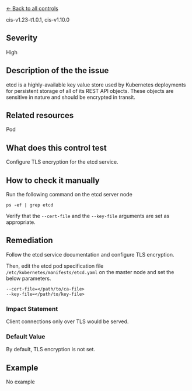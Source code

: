 [← Back to all controls](index.md)


cis-v1.23-t1.0.1, cis-v1.10.0

## Severity

High

## Description of the the issue

etcd is a highly-available key value store used by Kubernetes deployments for persistent storage of all of its REST API objects. These objects are sensitive in nature and should be encrypted in transit.

## Related resources

Pod

## What does this control test

Configure TLS encryption for the etcd service.

## How to check it manually

Run the following command on the etcd server node

```
ps -ef | grep etcd

```

 Verify that the `--cert-file` and the `--key-file` arguments are set as appropriate.

## Remediation

Follow the etcd service documentation and configure TLS encryption.

 Then, edit the etcd pod specification file `/etc/kubernetes/manifests/etcd.yaml` on the master node and set the below parameters.

```
--cert-file=</path/to/ca-file>
--key-file=</path/to/key-file>

```

### Impact Statement

Client connections only over TLS would be served.

### Default Value

By default, TLS encryption is not set.

## Example

No example
